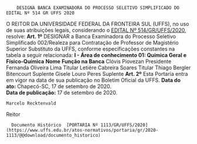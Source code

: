         DESIGNA BANCA EXAMINADORA DO PROCESSO SELETIVO SIMPLIFICADO DO EDITAL Nº 514 GR UFFS 2020  

 O REITOR DA UNIVERSIDADE FEDERAL DA FRONTEIRA SUL (UFFS), no uso de suas atribuições legais, considerando o [EDITAL Nº 514/GR/UFFS/2020](https://www.uffs.edu.br/atos-normativos/edital/gr/2020-0514), resolve:   **Art. 1º**  DESIGNAR a Banca Examinadora do Processo Seletivo Simplificado 002/Realeza para Contratação de Professor de Magistério Superior Substituto da UFFS, conforme especificações constantes na tabela a seguir relacionada: **I - Área de conhecimento 01: Química Geral e Físico-Química**     **Nome**   **Função na Banca**     Clóvis Piovezan   Presidente     Fernanda Oliveira Lima   Titular     Letiére Cabreira Soares   Titular     Thiago Bergler Bitencourt   Suplente     Gisele Louro Peres   Suplente       **Art. 2º**  Esta Portaria entra em vigor na data de sua publicação no Boletim Oficial da UFFS.        **Data do ato:** Chapecó-SC, 17 de setembro de 2020.   
 **Data de publicação:**  17 de setembro de 2020. 

    Marcelo Recktenvald   
 Reitor 

      Documento Histórico  [PORTARIA Nº 1113/GR/UFFS/2020](https://www.uffs.edu.br/atos-normativos/portaria/gr/2020-1113/@@download/documento_historico)     
      